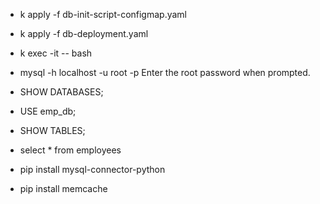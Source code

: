 



- k apply -f db-init-script-configmap.yaml
- k apply -f db-deployment.yaml
- k exec -it <db-pod-name> -- bash
- mysql -h localhost -u root -p
Enter the root password when prompted.
- SHOW DATABASES;
- USE emp_db;
- SHOW TABLES;
- select * from employees

- pip install mysql-connector-python
- pip install memcache